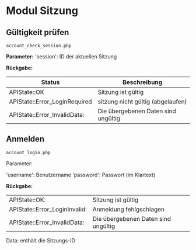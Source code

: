 # Modul Sitzung



## Gültigkeit prüfen

```
account_check_session.php
```

**Parameter:**
'session': ID der aktuellen Sitzung

**Rückgabe:**

| Status                        | Beschreibung                        |
| ----------------------------- | ----------------------------------- |
| APIState::OK                  | Sitzung ist gültig                  |
| APIState::Error_LoginRequired | sitzung nicht gültig (abgelaufen)   |
| APIState::Error_InvalidData:  | Die übergebenen Daten sind ungültig |

## Anmelden

```
account_login.php
```

Parameter:

'username': Benutzername
'password': Passwort (im Klartext)

**Rückgabe:**

|                               |                                     |
| ----------------------------- | ----------------------------------- |
| APIState::OK:                 | Sitzung ist gültig                  |
| APIState::Error_LoginInvalid: | Anmeldung fehlgschlagen             |
| APIState::Error_InvalidData:  | Die übergebenen Daten sind ungültig |

Data: enthält die Sitzungs-ID
